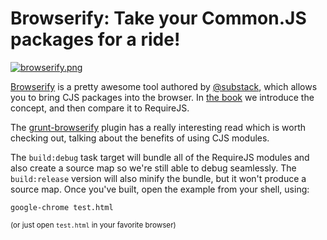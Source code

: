 # Browserify: Take your Common.JS packages for a ride!

[![browserify.png][1]][2]

[Browserify][2] is a pretty awesome tool authored by [@substack][3], which allows you to bring CJS packages into the browser. In [the book][4] we introduce the concept, and then compare it to RequireJS.

The [grunt-browserify][5] plugin has a really interesting read which is worth checking out, talking about the benefits of using CJS modules.

The `build:debug` task target will bundle all of the RequireJS modules and also create a source map so we're still able to debug seamlessly. The `build:release` version will also minify the bundle, but it won't produce a source map. Once you've built, open the example from your shell, using:

```shell
google-chrome test.html
```

<sub>(or just open `test.html` in your favorite browser)</sub>

  [1]: http://substack.net/images/browserify_logo.png
  [2]: https://github.com/substack/node-browserify
  [3]: https://github.com/substack
  [4]: http://bevacqua.io/buildfirst "JavaScript Application Design"
  [5]: https://github.com/jmreidy/grunt-browserify
